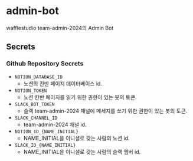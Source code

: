 # admin-bot

wafflestudio team-admin-2024의 Admin Bot

## Secrets

### Github Repository Secrets

- `NOTION_DATABASE_ID`
  - 노션의 칸반 페이지 데이터베이스 id.
- `NOTION_TOKEN`
  - 노션 칸반 페이지를 읽기 위한 권한이 있는 봇의 토큰.
- `SLACK_BOT_TOKEN`
  - 슬랙 team-admin-2024 채널에 메세지를 쏘기 위한 권한이 있는 봇의 토큰.
- `SLACK_CHANNEL_ID`
  - team-admin-2024 채널 id.
- `NOTION_ID_{NAME_INITIAL}`
  - NAME_INITIAL을 이니셜로 갖는 사람의 노션 id.
- `SLACK_ID_{NAME_INITIAL}`
  - NAME_INITIAL을 이니셜로 갖는 사람의 슬랙 멤버 id.